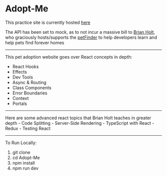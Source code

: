 # Adopt-Me

This practice site is currently hosted [here](https://netlify-thinks-lennygonz-is-great.netlify.app/)

The API has been set to mock, as to not incur a massive bill to [Brian Holt](https://github.com/btholt), who graciously hosts/supports the [petFinder](https://www.petfinder.com/) to help developers learn and help pets find forever homes
<hr>
This pet adoption website goes over React concepts in depth:

- React Hooks
- Effects
- Dev Tools
- Async & Routing
- Class Components
- Error Boundaries
- Context
- Portals
<hr>
  Here are some advanced react topics that Brian Holt teaches in greater depth
- Code Splitting
- Server-Side Rendering
- TypeScript with React
- Redux
- Testing React
<hr>
To Run Locally:

1. git clone
2. cd Adopt-Me
3. npm install
4. npm run dev
